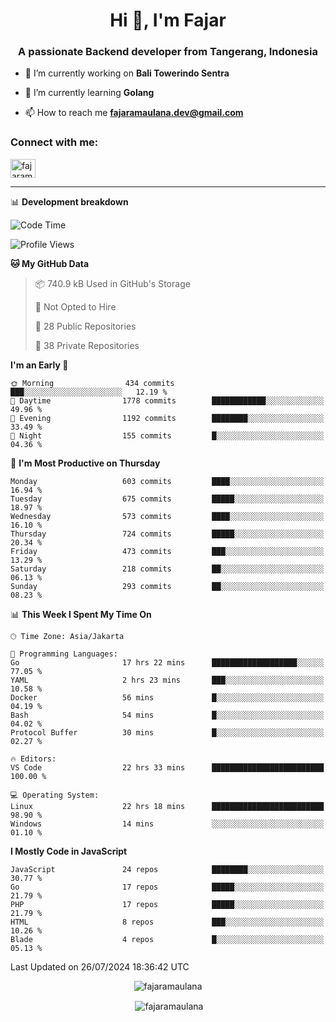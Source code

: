 <h1 align="center">Hi 👋, I'm Fajar</h1>
<h3 align="center">A passionate Backend developer from Tangerang, Indonesia</h3>

<!-- <p align="left"> <img src="https://komarev.com/ghpvc/?username=fajaramaulana&label=Profile%20views&color=0e75b6&style=flat" alt="fajaramaulana" /> </p> -->

- 🔭 I’m currently working on **Bali Towerindo Sentra**

- 🌱 I’m currently learning **Golang**

- 📫 How to reach me **fajaramaulana.dev@gmail.com**

<h3 align="left">Connect with me:</h3>
<p align="left">
<a href="https://linkedin.com/in/fajar-agus-maulana-73533a180/" target="blank"><img align="center" src="https://raw.githubusercontent.com/rahuldkjain/github-profile-readme-generator/master/src/images/icons/Social/linked-in-alt.svg" alt="fajaramaulana" height="30" width="40" /></a>
</p>

-------

📊 **Development breakdown**
<!--START_SECTION:waka-->
![Code Time](http://img.shields.io/badge/Code%20Time-2%2C133%20hrs%2044%20mins-blue)

![Profile Views](http://img.shields.io/badge/Profile%20Views-1-blue)

**🐱 My GitHub Data** 

> 📦 740.9 kB Used in GitHub's Storage 
 > 
> 🚫 Not Opted to Hire
 > 
> 📜 28 Public Repositories 
 > 
> 🔑 38 Private Repositories 
 > 
**I'm an Early 🐤** 

```text
🌞 Morning                434 commits         ███░░░░░░░░░░░░░░░░░░░░░░   12.19 % 
🌆 Daytime                1778 commits        ████████████░░░░░░░░░░░░░   49.96 % 
🌃 Evening                1192 commits        ████████░░░░░░░░░░░░░░░░░   33.49 % 
🌙 Night                  155 commits         █░░░░░░░░░░░░░░░░░░░░░░░░   04.36 % 
```
📅 **I'm Most Productive on Thursday** 

```text
Monday                   603 commits         ████░░░░░░░░░░░░░░░░░░░░░   16.94 % 
Tuesday                  675 commits         █████░░░░░░░░░░░░░░░░░░░░   18.97 % 
Wednesday                573 commits         ████░░░░░░░░░░░░░░░░░░░░░   16.10 % 
Thursday                 724 commits         █████░░░░░░░░░░░░░░░░░░░░   20.34 % 
Friday                   473 commits         ███░░░░░░░░░░░░░░░░░░░░░░   13.29 % 
Saturday                 218 commits         ██░░░░░░░░░░░░░░░░░░░░░░░   06.13 % 
Sunday                   293 commits         ██░░░░░░░░░░░░░░░░░░░░░░░   08.23 % 
```


📊 **This Week I Spent My Time On** 

```text
🕑︎ Time Zone: Asia/Jakarta

💬 Programming Languages: 
Go                       17 hrs 22 mins      ███████████████████░░░░░░   77.05 % 
YAML                     2 hrs 23 mins       ███░░░░░░░░░░░░░░░░░░░░░░   10.58 % 
Docker                   56 mins             █░░░░░░░░░░░░░░░░░░░░░░░░   04.19 % 
Bash                     54 mins             █░░░░░░░░░░░░░░░░░░░░░░░░   04.02 % 
Protocol Buffer          30 mins             █░░░░░░░░░░░░░░░░░░░░░░░░   02.27 % 

🔥 Editors: 
VS Code                  22 hrs 33 mins      █████████████████████████   100.00 % 

💻 Operating System: 
Linux                    22 hrs 18 mins      █████████████████████████   98.90 % 
Windows                  14 mins             ░░░░░░░░░░░░░░░░░░░░░░░░░   01.10 % 
```

**I Mostly Code in JavaScript** 

```text
JavaScript               24 repos            ████████░░░░░░░░░░░░░░░░░   30.77 % 
Go                       17 repos            █████░░░░░░░░░░░░░░░░░░░░   21.79 % 
PHP                      17 repos            █████░░░░░░░░░░░░░░░░░░░░   21.79 % 
HTML                     8 repos             ███░░░░░░░░░░░░░░░░░░░░░░   10.26 % 
Blade                    4 repos             █░░░░░░░░░░░░░░░░░░░░░░░░   05.13 % 
```




 Last Updated on 26/07/2024 18:36:42 UTC
<!--END_SECTION:waka-->
<p align="center"><img align="center" src="https://github-readme-stats.vercel.app/api/top-langs?username=fajaramaulana&show_icons=true&locale=en&layout=compact" alt="fajaramaulana" /></p>

<p align="center">&nbsp;<img align="center" src="https://github-readme-stats.vercel.app/api?username=fajaramaulana&show_icons=true&locale=en" alt="fajaramaulana" /></p>
